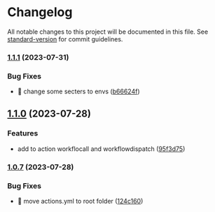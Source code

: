 # Changelog

All notable changes to this project will be documented in this file. See [standard-version](https://github.com/conventional-changelog/standard-version) for commit guidelines.

### [1.1.1](https://github.com/lumston/ci-action-yml-template/compare/v1.1.0...v1.1.1) (2023-07-31)


### Bug Fixes

* :bug: change some secters to envs ([b66624f](https://github.com/lumston/ci-action-yml-template/commit/b66624fb5f288ae9145e31bb122b5276100ee407))

## [1.1.0](https://github.com/lumston/ci-action-yml-template/compare/v1.0.7...v1.1.0) (2023-07-28)


### Features

* add to action workflocall and workflowdispatch ([95f3d75](https://github.com/lumston/ci-action-yml-template/commit/95f3d75f68599e9c990f3a2626d132ef7e2a5a05))

### [1.0.7](https://github.com/lumston/ci-action-yml-template/compare/v1.0.6...v1.0.7) (2023-07-28)


### Bug Fixes

* :bug: move actions.yml to root folder ([124c160](https://github.com/lumston/ci-action-yml-template/commit/124c160e507652c16805cffcdd6caffbdde0cd46))
